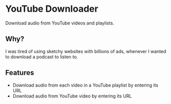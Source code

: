# YouTube Downloader 
 
Download audio from YouTube videos and playlists.

## Why?

I was tired of using sketchy websites with billions of ads, whenever I wanted to download a podcast to listen to.

## Features

- Download audio from each video in a YouTube playlist by entering its URL
- Download audio from YouTube video by entering its URL

